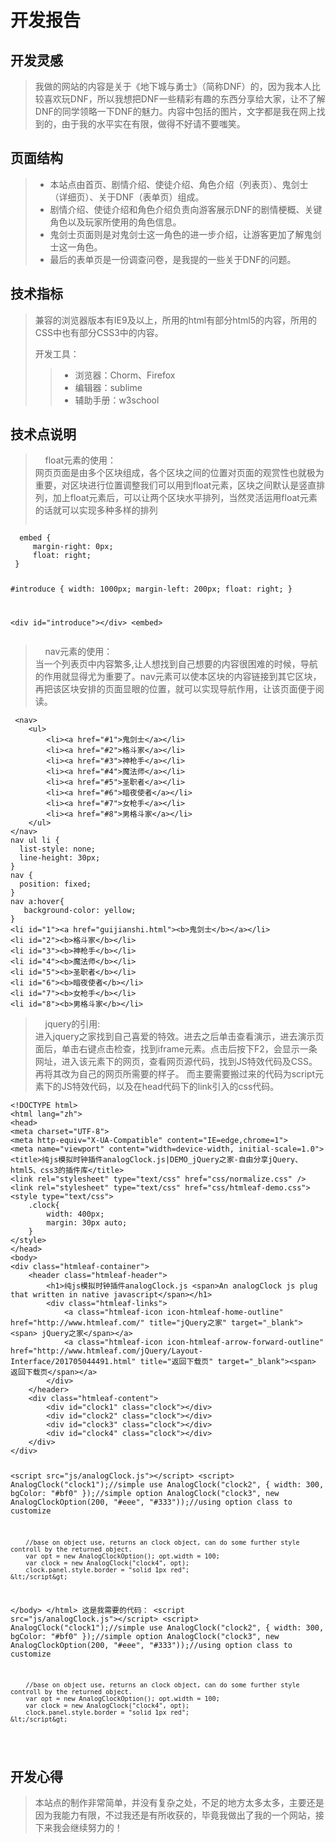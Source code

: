 ﻿<!DOCTYPE html>
<html>
<head>
<meta charset="utf-8">
<title>开发报告</title>
</head>
<body>
<div id="wmd-preview" class="wmd-preview"><div class="md-section-divider"></div><div class="md-section-divider"></div><h1 data-anchor-id="lf0l" id="开发报告">开发报告</h1><div class="md-section-divider"></div><h2 data-anchor-id="wqts" id="开发灵感">开发灵感</h2><blockquote data-anchor-id="8mac" class="white-blockquote">
  <p>我做的网站的内容是关于《地下城与勇士》（简称DNF）的，因为我本人比较喜欢玩DNF，所以我想把DNF一些精彩有趣的东西分享给大家，让不了解DNF的同学领略一下DNF的魅力。内容中包括的图片，文字都是我在网上找到的，由于我的水平实在有限，做得不好请不要嗤笑。</p>
</blockquote><div class="md-section-divider"></div><h2 data-anchor-id="nrl0" id="页面结构">页面结构</h2><blockquote data-anchor-id="hb0f" class="white-blockquote">
  <ul>
  <li>本站点由首页、剧情介绍、使徒介绍、角色介绍（列表页）、鬼剑士（详细页）、关于DNF（表单页）组成。  </li>
  <li>剧情介绍、使徒介绍和角色介绍负责向游客展示DNF的剧情梗概、关键角色以及玩家所使用的角色信息。  </li>
  <li>鬼剑士页面则是对鬼剑士这一角色的进一步介绍，让游客更加了解鬼剑士这一角色。  </li>
  <li>最后的表单页是一份调查问卷，是我提的一些关于DNF的问题。</li>
  </ul>
</blockquote><div class="md-section-divider"></div><h2 data-anchor-id="fjlz" id="技术指标">技术指标</h2><blockquote data-anchor-id="1ewy" class="white-blockquote">
  <p>兼容的浏览器版本有IE9及以上，所用的html有部分html5的内容，所用的CSS中也有部分CSS3中的内容。</p>
  
  <p>开发工具：</p>
  
  <blockquote class="white-blockquote">
    <ul>
    <li>浏览器：Chorm、Firefox</li>
    <li>编辑器：sublime  </li>
    <li>辅助手册：w3school</li>
    </ul>
  </blockquote>
</blockquote><div class="md-section-divider"></div><h2 data-anchor-id="6gkl" id="技术点说明">技术点说明  </h2><blockquote data-anchor-id="dciq" class="white-blockquote">
  <p>&nbsp;&nbsp;&nbsp; float元素的使用： <br>
  网页页面是由多个区块组成，各个区块之间的位置对页面的观赏性也就极为重要，对区块进行位置调整我们可以用到float元素，区块之间默认是竖直排列，加上float元素后，可以让两个区块水平排列，当然灵活运用float元素的话就可以实现多种多样的排列 <br>
 </p><pre><code></code></pre><p></p>
</blockquote><pre data-anchor-id="skq0"><code>  embed {
     margin-right: 0px;
     float: right;
 }

 #introduce {
   width: 1000px;
   margin-left: 200px;
   float: right;
 }

&lt;div id="introduce"&gt;&lt;/div&gt;
&lt;embed&gt;
</code></pre><blockquote data-anchor-id="bbo0" class="white-blockquote">
  <p>&nbsp;&nbsp;&nbsp; nav元素的使用： <br>
  当一个列表页中内容繁多,让人想找到自己想要的内容很困难的时候，导航的作用就显得尤为重要了。nav元素可以使本区块的内容链接到其它区块，再把该区块安排的页面显眼的位置，就可以实现导航作用，让该页面便于阅读。</p>
</blockquote><pre data-anchor-id="2hsr"><code> &lt;nav&gt;
    &lt;ul&gt;
        &lt;li&gt;&lt;a href="#1"&gt;鬼剑士&lt;/a&gt;&lt;/li&gt;
        &lt;li&gt;&lt;a href="#2"&gt;格斗家&lt;/a&gt;&lt;/li&gt;
        &lt;li&gt;&lt;a href="#3"&gt;神枪手&lt;/a&gt;&lt;/li&gt;
        &lt;li&gt;&lt;a href="#4"&gt;魔法师&lt;/a&gt;&lt;/li&gt;
        &lt;li&gt;&lt;a href="#5"&gt;圣职者&lt;/a&gt;&lt;/li&gt;
        &lt;li&gt;&lt;a href="#6"&gt;暗夜使者&lt;/a&gt;&lt;/li&gt;
        &lt;li&gt;&lt;a href="#7"&gt;女枪手&lt;/a&gt;&lt;/li&gt;
        &lt;li&gt;&lt;a href="#8"&gt;男格斗家&lt;/a&gt;&lt;/li&gt;
    &lt;/ul&gt;
&lt;/nav&gt;
nav ul li {
  list-style: none;
  line-height: 30px;
}
nav {
  position: fixed;
}
nav a:hover{
   background-color: yellow;
}
&lt;li id="1"&gt;&lt;a href="guijianshi.html"&gt;&lt;b&gt;鬼剑士&lt;/b&gt;&lt;/a&gt;&lt;/li&gt;
&lt;li id="2"&gt;&lt;b&gt;格斗家&lt;/b&gt;&lt;/li&gt;
&lt;li id="3"&gt;&lt;b&gt;神枪手&lt;/b&gt;&lt;/li&gt;
&lt;li id="4"&gt;&lt;b&gt;魔法师&lt;/b&gt;&lt;/li&gt;
&lt;li id="5"&gt;&lt;b&gt;圣职者&lt;/b&gt;&lt;/li&gt;
&lt;li id="6"&gt;&lt;b&gt;暗夜使者&lt;/b&gt;&lt;/li&gt;
&lt;li id="7"&gt;&lt;b&gt;女枪手&lt;/b&gt;&lt;/li&gt;
&lt;li id="8"&gt;&lt;b&gt;男格斗家&lt;/b&gt;&lt;/li&gt;
</code></pre><blockquote data-anchor-id="j38d" class="white-blockquote">
  <p>&nbsp;&nbsp;&nbsp; jquery的引用: <br>
  进入jquery之家找到自己喜爱的特效。进去之后单击查看演示，进去演示页面后，单击右键点击检查，找到iframe元素。点击后按下F2，会显示一条网址，进入该元素下的网页，查看网页源代码，找到JS特效代码及CSS。再将其改为自己的网页所需要的样子。 而主要需要搬过来的代码为script元素下的JS特效代码，以及在head代码下的link引入的css代码。</p>
</blockquote><pre data-anchor-id="7rey"><code>&lt;!DOCTYPE html&gt;
&lt;html lang="zh"&gt;
&lt;head&gt;
&lt;meta charset="UTF-8"&gt;
&lt;meta http-equiv="X-UA-Compatible" content="IE=edge,chrome=1"&gt; 
&lt;meta name="viewport" content="width=device-width, initial-scale=1.0"&gt;
&lt;title&gt;纯js模拟时钟插件analogClock.js|DEMO_jQuery之家-自由分享jQuery、html5、css3的插件库&lt;/title&gt;
&lt;link rel="stylesheet" type="text/css" href="css/normalize.css" /&gt;
&lt;link rel="stylesheet" type="text/css" href="css/htmleaf-demo.css"&gt;
&lt;style type="text/css"&gt;
    .clock{
        width: 400px;
        margin: 30px auto;
    }
&lt;/style&gt;
&lt;/head&gt;
&lt;body&gt;
&lt;div class="htmleaf-container"&gt;
    &lt;header class="htmleaf-header"&gt;
        &lt;h1&gt;纯js模拟时钟插件analogClock.js &lt;span&gt;An analogClock js plug that written in native javascript&lt;/span&gt;&lt;/h1&gt;
        &lt;div class="htmleaf-links"&gt;
            &lt;a class="htmleaf-icon icon-htmleaf-home-outline" href="http://www.htmleaf.com/" title="jQuery之家" target="_blank"&gt;&lt;span&gt; jQuery之家&lt;/span&gt;&lt;/a&gt;
            &lt;a class="htmleaf-icon icon-htmleaf-arrow-forward-outline" href="http://www.htmleaf.com/jQuery/Layout-Interface/201705044491.html" title="返回下载页" target="_blank"&gt;&lt;span&gt; 返回下载页&lt;/span&gt;&lt;/a&gt;
        &lt;/div&gt;
    &lt;/header&gt;
    &lt;div class="htmleaf-content"&gt;
        &lt;div id="clock1" class="clock"&gt;&lt;/div&gt;
        &lt;div id="clock2" class="clock"&gt;&lt;/div&gt;
        &lt;div id="clock3" class="clock"&gt;&lt;/div&gt;
        &lt;div id="clock4" class="clock"&gt;&lt;/div&gt;
    &lt;/div&gt;
&lt;/div&gt;

&lt;script src="js/analogClock.js"&gt;&lt;/script&gt;
    &lt;script&gt;
        AnalogClock("clock1");//simple use
        AnalogClock("clock2", { width: 300, bgColor: "#bf0" });//simple option
        AnalogClock("clock3", new AnalogClockOption(200, "#eee", "#333"));//using option class to customize

        //base on object use, returns an clock object, can do some further style controll by the returned object.
        var opt = new AnalogClockOption(); opt.width = 100;
        var clock = new AnalogClock("clock4", opt);
        clock.panel.style.border = "solid 1px red";
    &lt;/script&gt;
&lt;/body&gt;
&lt;/html&gt;
这是我需要的代码：
   &lt;script src="js/analogClock.js"&gt;&lt;/script&gt;
    &lt;script&gt;
        AnalogClock("clock1");//simple use
        AnalogClock("clock2", { width: 300, bgColor: "#bf0" });//simple option
        AnalogClock("clock3", new AnalogClockOption(200, "#eee", "#333"));//using option class to customize

        //base on object use, returns an clock object, can do some further style controll by the returned object.
        var opt = new AnalogClockOption(); opt.width = 100;
        var clock = new AnalogClock("clock4", opt);
        clock.panel.style.border = "solid 1px red";
    &lt;/script&gt;
</code></pre><div class="md-section-divider"></div><h2 data-anchor-id="cxd0" id="开发心得">   开发心得</h2><blockquote data-anchor-id="hcf0" class="white-blockquote">
  <p>本站点的制作非常简单，并没有复杂之处，不足的地方太多太多，主要还是因为我能力有限，不过我还是有所收获的，毕竟我做出了我的一个网站，接下来我会继续努力的！</p>
</blockquote></div>
</body>
</html>